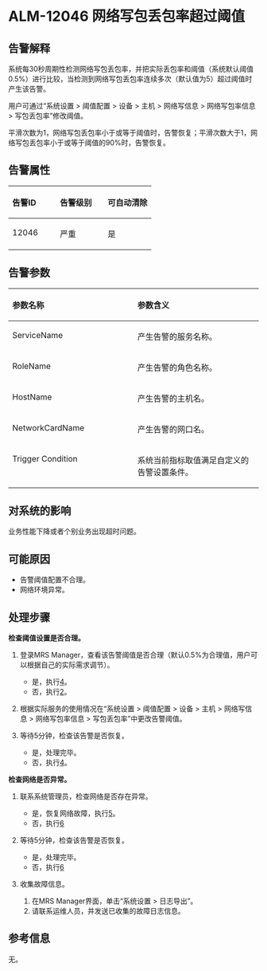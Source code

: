 # ALM-12046 网络写包丢包率超过阈值<a name="ZH-CN_TOPIC_0191883139"></a>

## 告警解释<a name="zh-cn_topic_0191813915_zh-cn_topic_0087039332_section63708257"></a>

系统每30秒周期性检测网络写包丢包率，并把实际丢包率和阈值（系统默认阈值0.5%）进行比较，当检测到网络写包丢包率连续多次（默认值为5）超过阈值时产生该告警。

用户可通过“系统设置 \> 阈值配置 \> 设备 \> 主机 \> 网络写信息 \> 网络写包率信息 \> 写包丢包率”修改阈值。

平滑次数为1，网络写包丢包率小于或等于阈值时，告警恢复；平滑次数大于1，网络写包丢包率小于或等于阈值的90%时，告警恢复。

## 告警属性<a name="zh-cn_topic_0191813915_zh-cn_topic_0087039332_section36503402"></a>

<a name="zh-cn_topic_0191813915_zh-cn_topic_0087039332_table51259837"></a>
<table><thead align="left"><tr id="zh-cn_topic_0191813915_zh-cn_topic_0087039332_row11203870"><th class="cellrowborder" valign="top" width="33.33333333333333%" id="mcps1.1.4.1.1"><p id="zh-cn_topic_0191813915_zh-cn_topic_0087039332_p35098282"><a name="zh-cn_topic_0191813915_zh-cn_topic_0087039332_p35098282"></a><a name="zh-cn_topic_0191813915_zh-cn_topic_0087039332_p35098282"></a>告警ID</p>
</th>
<th class="cellrowborder" valign="top" width="33.33333333333333%" id="mcps1.1.4.1.2"><p id="zh-cn_topic_0191813915_zh-cn_topic_0087039332_p24388590"><a name="zh-cn_topic_0191813915_zh-cn_topic_0087039332_p24388590"></a><a name="zh-cn_topic_0191813915_zh-cn_topic_0087039332_p24388590"></a>告警级别</p>
</th>
<th class="cellrowborder" valign="top" width="33.33333333333333%" id="mcps1.1.4.1.3"><p id="zh-cn_topic_0191813915_zh-cn_topic_0087039332_p29318803"><a name="zh-cn_topic_0191813915_zh-cn_topic_0087039332_p29318803"></a><a name="zh-cn_topic_0191813915_zh-cn_topic_0087039332_p29318803"></a>可自动清除</p>
</th>
</tr>
</thead>
<tbody><tr id="zh-cn_topic_0191813915_zh-cn_topic_0087039332_row26012865"><td class="cellrowborder" valign="top" width="33.33333333333333%" headers="mcps1.1.4.1.1 "><p id="zh-cn_topic_0191813915_zh-cn_topic_0087039332_p26667295"><a name="zh-cn_topic_0191813915_zh-cn_topic_0087039332_p26667295"></a><a name="zh-cn_topic_0191813915_zh-cn_topic_0087039332_p26667295"></a>12046</p>
</td>
<td class="cellrowborder" valign="top" width="33.33333333333333%" headers="mcps1.1.4.1.2 "><p id="zh-cn_topic_0191813915_zh-cn_topic_0087039332_p12567253"><a name="zh-cn_topic_0191813915_zh-cn_topic_0087039332_p12567253"></a><a name="zh-cn_topic_0191813915_zh-cn_topic_0087039332_p12567253"></a>严重</p>
</td>
<td class="cellrowborder" valign="top" width="33.33333333333333%" headers="mcps1.1.4.1.3 "><p id="zh-cn_topic_0191813915_zh-cn_topic_0087039332_p11314572"><a name="zh-cn_topic_0191813915_zh-cn_topic_0087039332_p11314572"></a><a name="zh-cn_topic_0191813915_zh-cn_topic_0087039332_p11314572"></a>是</p>
</td>
</tr>
</tbody>
</table>

## 告警参数<a name="zh-cn_topic_0191813915_zh-cn_topic_0087039332_section60095170"></a>

<a name="zh-cn_topic_0191813915_zh-cn_topic_0087039332_table44065131"></a>
<table><thead align="left"><tr id="zh-cn_topic_0191813915_zh-cn_topic_0087039332_row57092581"><th class="cellrowborder" valign="top" width="50%" id="mcps1.1.3.1.1"><p id="zh-cn_topic_0191813915_zh-cn_topic_0087039332_p61096309"><a name="zh-cn_topic_0191813915_zh-cn_topic_0087039332_p61096309"></a><a name="zh-cn_topic_0191813915_zh-cn_topic_0087039332_p61096309"></a>参数名称</p>
</th>
<th class="cellrowborder" valign="top" width="50%" id="mcps1.1.3.1.2"><p id="zh-cn_topic_0191813915_zh-cn_topic_0087039332_p49853969"><a name="zh-cn_topic_0191813915_zh-cn_topic_0087039332_p49853969"></a><a name="zh-cn_topic_0191813915_zh-cn_topic_0087039332_p49853969"></a>参数含义</p>
</th>
</tr>
</thead>
<tbody><tr id="zh-cn_topic_0191813915_zh-cn_topic_0087039332_row11639714"><td class="cellrowborder" valign="top" width="50%" headers="mcps1.1.3.1.1 "><p id="zh-cn_topic_0191813915_zh-cn_topic_0087039332_p3292816"><a name="zh-cn_topic_0191813915_zh-cn_topic_0087039332_p3292816"></a><a name="zh-cn_topic_0191813915_zh-cn_topic_0087039332_p3292816"></a>ServiceName</p>
</td>
<td class="cellrowborder" valign="top" width="50%" headers="mcps1.1.3.1.2 "><p id="zh-cn_topic_0191813915_zh-cn_topic_0087039332_p65391554"><a name="zh-cn_topic_0191813915_zh-cn_topic_0087039332_p65391554"></a><a name="zh-cn_topic_0191813915_zh-cn_topic_0087039332_p65391554"></a>产生告警的服务名称。</p>
</td>
</tr>
<tr id="zh-cn_topic_0191813915_zh-cn_topic_0087039332_row51653081"><td class="cellrowborder" valign="top" width="50%" headers="mcps1.1.3.1.1 "><p id="zh-cn_topic_0191813915_zh-cn_topic_0087039332_p23149996"><a name="zh-cn_topic_0191813915_zh-cn_topic_0087039332_p23149996"></a><a name="zh-cn_topic_0191813915_zh-cn_topic_0087039332_p23149996"></a>RoleName</p>
</td>
<td class="cellrowborder" valign="top" width="50%" headers="mcps1.1.3.1.2 "><p id="zh-cn_topic_0191813915_zh-cn_topic_0087039332_p63210425"><a name="zh-cn_topic_0191813915_zh-cn_topic_0087039332_p63210425"></a><a name="zh-cn_topic_0191813915_zh-cn_topic_0087039332_p63210425"></a>产生告警的角色名称。</p>
</td>
</tr>
<tr id="zh-cn_topic_0191813915_zh-cn_topic_0087039332_row32022916"><td class="cellrowborder" valign="top" width="50%" headers="mcps1.1.3.1.1 "><p id="zh-cn_topic_0191813915_zh-cn_topic_0087039332_p43719384"><a name="zh-cn_topic_0191813915_zh-cn_topic_0087039332_p43719384"></a><a name="zh-cn_topic_0191813915_zh-cn_topic_0087039332_p43719384"></a>HostName</p>
</td>
<td class="cellrowborder" valign="top" width="50%" headers="mcps1.1.3.1.2 "><p id="zh-cn_topic_0191813915_zh-cn_topic_0087039332_p51609209"><a name="zh-cn_topic_0191813915_zh-cn_topic_0087039332_p51609209"></a><a name="zh-cn_topic_0191813915_zh-cn_topic_0087039332_p51609209"></a>产生告警的主机名。</p>
</td>
</tr>
<tr id="zh-cn_topic_0191813915_zh-cn_topic_0087039332_row61829697"><td class="cellrowborder" valign="top" width="50%" headers="mcps1.1.3.1.1 "><p id="zh-cn_topic_0191813915_zh-cn_topic_0087039332_p42149567"><a name="zh-cn_topic_0191813915_zh-cn_topic_0087039332_p42149567"></a><a name="zh-cn_topic_0191813915_zh-cn_topic_0087039332_p42149567"></a>NetworkCardName</p>
</td>
<td class="cellrowborder" valign="top" width="50%" headers="mcps1.1.3.1.2 "><p id="zh-cn_topic_0191813915_zh-cn_topic_0087039332_p58671806"><a name="zh-cn_topic_0191813915_zh-cn_topic_0087039332_p58671806"></a><a name="zh-cn_topic_0191813915_zh-cn_topic_0087039332_p58671806"></a>产生告警的网口名。</p>
</td>
</tr>
<tr id="zh-cn_topic_0191813915_zh-cn_topic_0087039332_row58284214"><td class="cellrowborder" valign="top" width="50%" headers="mcps1.1.3.1.1 "><p id="zh-cn_topic_0191813915_zh-cn_topic_0087039332_p23400856"><a name="zh-cn_topic_0191813915_zh-cn_topic_0087039332_p23400856"></a><a name="zh-cn_topic_0191813915_zh-cn_topic_0087039332_p23400856"></a>Trigger Condition</p>
</td>
<td class="cellrowborder" valign="top" width="50%" headers="mcps1.1.3.1.2 "><p id="zh-cn_topic_0191813915_zh-cn_topic_0087039332_p16421199"><a name="zh-cn_topic_0191813915_zh-cn_topic_0087039332_p16421199"></a><a name="zh-cn_topic_0191813915_zh-cn_topic_0087039332_p16421199"></a>系统当前指标取值满足自定义的告警设置条件。</p>
</td>
</tr>
</tbody>
</table>

## 对系统的影响<a name="zh-cn_topic_0191813915_zh-cn_topic_0087039332_section3985625"></a>

业务性能下降或者个别业务出现超时问题。

## 可能原因<a name="zh-cn_topic_0191813915_zh-cn_topic_0087039332_section35870633"></a>

-   告警阈值配置不合理。
-   网络环境异常。

## 处理步骤<a name="zh-cn_topic_0191813915_zh-cn_topic_0087039332_section54400241"></a>

**检查阈值设置是否合理。**

1.  登录MRS Manager，查看该告警阈值是否合理（默认0.5%为合理值，用户可以根据自己的实际需求调节）。
    -   是，执行[4](#zh-cn_topic_0191813915_zh-cn_topic_0087039332_li4369794811450)。
    -   否，执行[2](#zh-cn_topic_0191813915_zh-cn_topic_0087039332_li5699560811450)。

2.  <a name="zh-cn_topic_0191813915_zh-cn_topic_0087039332_li5699560811450"></a>根据实际服务的使用情况在“系统设置 \> 阈值配置 \> 设备 \> 主机 \> 网络写信息 \> 网络写包率信息 \> 写包丢包率”中更改告警阈值。
3.  等待5分钟，检查该告警是否恢复。
    -   是，处理完毕。
    -   否，执行[4](#zh-cn_topic_0191813915_zh-cn_topic_0087039332_li4369794811450)。


**检查网络是否异常。**

1.  <a name="zh-cn_topic_0191813915_zh-cn_topic_0087039332_li4369794811450"></a>联系系统管理员，检查网络是否存在异常。
    -   是，恢复网络故障，执行[5](#zh-cn_topic_0191813915_zh-cn_topic_0087039332_li6056359711450)。
    -   否，执行[6](#zh-cn_topic_0191813915_li572522141314)

2.  <a name="zh-cn_topic_0191813915_zh-cn_topic_0087039332_li6056359711450"></a>等待5分钟，检查该告警是否恢复。
    -   是，处理完毕。
    -   否，执行[6](#zh-cn_topic_0191813915_li572522141314)

3.  <a name="zh-cn_topic_0191813915_li572522141314"></a>收集故障信息。
    1.  在MRS Manager界面，单击“系统设置 \> 日志导出”。
    2.  请联系运维人员，并发送已收集的故障日志信息。


## 参考信息<a name="zh-cn_topic_0191813915_zh-cn_topic_0087039332_section19840123"></a>

无。

